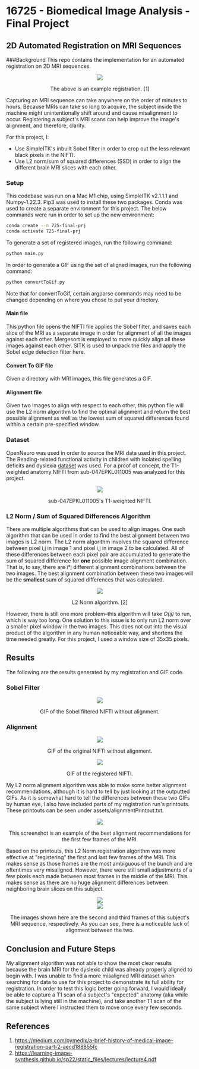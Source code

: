 # 16725 - Biomedical Image Analysis - Final Project

## 2D Automated Registration on MRI Sequences
###Background
This repo contains the implementation for an automated registration on 2D MRI sequences.

<div align="center">
    <img src="assets/registration_ex.gif"/>
</div>
<p align="center">
    The above is an example registration. [1]
</p>

Capturing an MRI sequence can take anywhere on the order of minutes to hours. Because MRIs can take so long to acquire,
the subject inside the machine might unintentionally shift around and cause misalignment to occur. Registering a subject's
MRI scans can help improve the image's alignment, and therefore, clarity.

For this project, I:
- Use SimpleITK's inbuilt Sobel filter in order to crop out the less relevant black pixels in the NIFTI.
- Use L2 norm/sum of squared differences (SSD) in order to align the different brain MRI slices with each other.

### Setup
This codebase was run on a Mac M1 chip, using SimpleITK v2.1.1.1 and Numpy-1.22.3. Pip3 was used to install these two packages.
Conda was used to create a separate environment for this project. The below commands were run in order to set up the new environment:
```bash
conda create --n 725-final-prj
conda activate 725-final-prj
```

To generate a set of registered images, run the following command:
```bash
python main.py
```

In order to generate a GIF using the set of aligned images, run the following command:
```bash
python convertToGif.py
```
Note that for convertToGif, certain argparse commands may need to be changed depending on where you chose to put your directory.

#### Main file
This python file opens the NIFTI file applies the Sobel filter, and saves each slice of the MRI as a separate image in order
for alignment of all the images against each other. Mergesort is employed to more quickly align all these images against each
other. SITK is used to unpack the files and apply the Sobel edge detection filter here.

#### Convert To GIF file
Given a directory with MRI images, this file generates a GIF.

#### Alignment file
Given two images to align with respect to each other, this python file will use the L2 norm algorithm to find the optimal
alignment and return the best possible alignment as well as the lowest sum of squared differences found within a certain 
pre-specified window.

### Dataset 

OpenNeuro was used in order to source the MRI data used in this project. The Reading-related functional activity in children 
with isolated spelling deficits and dyslexia [dataset](https://openneuro.org/datasets/ds003126/versions/1.2.0) was used. 
For a proof of concept, the T1-weighted anatomy NIFTI from sub-047EPKL011005 was analyzed for this project.

<div align="center">
    <img src="assets/subT1.png"/>
</div>
<p align="center">
    sub-047EPKL011005's T1-weighted NIFTI.
</p>

### L2 Norm / Sum of Squared Differences Algorithm
There are multiple algorithms that can be used to align images. One such algorithm that can be used in order to find the 
best alignment between two images is L2 norm. The L2 norm algorithm involves the squared difference between pixel i,j in 
image 1 and pixel i,j in image 2 to be calculated. All of these differences between each pixel pair are accumulated to generate 
the sum of squared difference for **one** possible image alignment combination. That is, to say, there are i*j different alignment 
combinations between the two images. The best alignment combination between these two images will be the **smallest** sum of
squared differences that was calculated.

<div align="center">
    <img src="assets/ssd.png"/>
</div>
<p align="center">
    L2 Norm algorithm. [2]
</p>
 
However, there is still one more problem–this algorithm will take *O(ij)* to run, which is way too long. One solution to this 
issue is to only run L2 norm over a smaller pixel window in the two images. This does not cut into the visual product of the 
algorithm in any human noticeable way, and shortens the time needed greatly. For this project, I used a window size of 35x35 pixels.

## Results
The following are the results generated by my registration and GIF code.

### Sobel Filter

<div align="center">
    <img src="assets/sobel.gif"/>
</div>
<p align="center">
    GIF of the Sobel filtered NIFTI without alignment.
</p>

### Alignment

<div align="center">
    <img src="assets/orig.gif"/>
</div>
<p align="center">
    GIF of the original NIFTI without alignment.
</p>

<div align="center">
    <img src="assets/registration.gif"/>
</div>
<p align="center">
    GIF of the registered NIFTI.
</p>

My L2 norm alignment algorithm was able to make some better alignment recommendations, although it is hard to tell by just
looking at the outputted GIFs. As it is somewhat hard to tell the differences between these two GIFs by human eye, I also 
have included parts of my registration run's printouts. These printouts can be seen under assets/alignmentPrintout.txt.

<div align="center">
    <img src="assets/firstFewFrames.png"/>
</div>
<p align="center">
    This screenshot is an example of the best alignment recommendations for the first few frames of the MRI.
</p>

Based on the printouts, this L2 Norm registration algorithm was more effective at "registering" the first and last few frames
of the MRI. This makes sense as those frames are the most ambiguous of the bunch and are oftentimes very misaligned. However,
there were still small adjustments of a few pixels each made between most frames in the middle of the MRI. This makes sense
as there are no huge alignment differences between neighboring brain slices on this subject.

<div align="center">
    <img src="assets/mri1.png"/>
</div>
<div align="center">
    <img src="assets/mri2.png"/>
</div>
<p align="center">
    The images shown here are the second and third frames of this subject's MRI sequence, respectively. As you can see, there
    is a noticeable lack of alignment between the two.
</p>

## Conclusion and Future Steps
My alignment algorithm was not able to show the most clear results because the brain MRI for the dyslexic child was already
properly aligned to begin with. I was unable to find a more misaligned MRI dataset when searching for data to use for this 
project to demonstrate its full ability for registration. In order to test this logic better going forward, I would ideally
be able to capture a T1 scan of a subject's "expected" anatomy (aka while the subject is lying still in the machine), and 
take another T1 scan of the same subject where I instructed them to move once every few seconds.

## References
1. https://medium.com/pymedix/a-brief-history-of-medical-image-registration-part-2-aecd188855fc
2. https://learning-image-synthesis.github.io/sp22/static_files/lectures/lecture4.pdf
